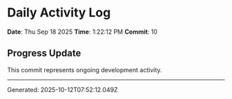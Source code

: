 # Daily Activity Log

**Date**: Thu Sep 18 2025
**Time**: 1:22:12 PM
**Commit**: 10

## Progress Update

This commit represents ongoing development activity.

---
Generated: 2025-10-12T07:52:12.049Z
